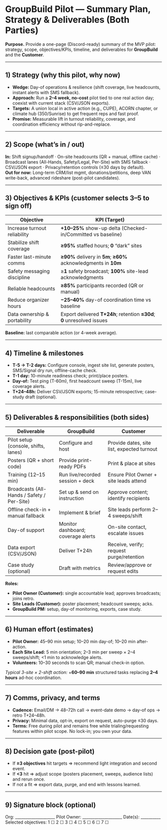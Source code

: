 
# GroupBuild Pilot — Summary Plan, Strategy & Deliverables (Both Parties)

**Purpose.** Provide a one-page (Discord-ready) summary of the MVP pilot: strategy, scope, objectives/KPIs, timeline, and deliverables for **GroupBuild** and the **Customer**.

---

## 1) Strategy (why this pilot, why now)
- **Wedge:** Day-of operations & resilience (shift coverage, live headcounts, instant alerts with SMS fallback).  
- **Approach:** Run a **2–4 week, no-cost** pilot tied to one real action day; coexist with current stack (CSV/JSON exports).  
- **Targets:** A union local in active action (e.g., CUPE), ACORN chapter, or climate hub (350/Sunrise) to get frequent reps and fast proof.  
- **Promise:** Measurable lift in turnout reliability, coverage, and coordination efficiency without rip-and-replace.

---

## 2) Scope (what’s in / out)
**In:** Shift signup/handoff · On-site headcounts (QR + manual, offline cache) · Broadcast lanes (All-Hands, Safety/Legal, Per-Site) with SMS fallback · CSV/JSON export · Privacy/retention controls (≤30 days by default).  
**Out for now:** Long-term CRM/list mgmt, donations/petitions, deep VAN write-back, advanced rideshare (post-pilot candidates).

---

## 3) Objectives & KPIs (customer selects 3–5 to sign off)
| Objective | KPI (Target) |
|---|---|
| Increase turnout reliability | **+10–25%** show-up delta (Checked-in/Committed vs baseline) |
| Stabilize shift coverage | **≥95%** staffed hours; **0** “dark” sites |
| Faster last-minute comms | **≥90%** delivery in **5m**; **≥60%** acknowledgments in **10m** |
| Safety messaging discipline | ≥**1** safety broadcast; **100%** site-lead acknowledgments |
| Reliable headcounts | **≥85%** participants recorded (QR or manual) |
| Reduce organizer hours | **−25–40%** day-of coordination time vs baseline |
| Data ownership & portability | Export delivered **T+24h**; retention **≤30d**; **0** unresolved issues |

**Baseline:** last comparable action (or 4-week average).

---

## 4) Timeline & milestones
- **T-5 → T-2 days:** Configure console, ingest site list, generate posters, SMS/Signal dry run, offline-cache check.  
- **T-1 day:** 10-minute readiness check; print/place posters.  
- **Day-of:** Test ping (T-60m), first headcount sweep (T-15m), live coverage alerts.  
- **T+24–48h:** Deliver CSV/JSON exports; 15-minute retrospective; case-study draft (optional).

---

## 5) Deliverables & responsibilities (both sides)
| Deliverable | GroupBuild | Customer |
|---|---|---|
| Pilot setup (console, shifts, lanes) | Configure and host | Provide dates, site list, expected turnout |
| Posters (QR + short code) | Provide print-ready PDFs | Print & place at sites |
| Training (12–15 min) | Run live/recorded session + deck | Ensure Pilot Owner + site leads attend |
| Broadcasts (All-Hands / Safety / Per-Site) | Set up & send on instruction | Approve content; identify recipients |
| Offline check-in + manual fallback | Implement & brief | Site leads perform 2–4 sweeps/shift |
| Day-of support | Monitor dashboard; coverage alerts | On-site contact, escalate issues |
| Data export (CSV/JSON) | Deliver T+24h | Receive, verify; request purge/retention |
| Case study (optional) | Draft with metrics | Review/approve or request edits |

**Roles:**  
- **Pilot Owner (Customer):** single accountable lead; approves broadcasts; joins retro.  
- **Site Leads (Customer):** poster placement; headcount sweeps; acks.  
- **GroupBuild PM:** setup, day-of monitoring, exports, case study.

---

## 6) Human effort (estimates)
- **Pilot Owner:** 45–90 min setup; 10–20 min day-of; 10–20 min after-action.  
- **Each Site Lead:** 5 min orientation; 2–3 min per sweep × 2–4 sweeps/shift; <1 min to acknowledge alerts.  
- **Volunteers:** 10–30 seconds to scan QR; manual check-in option.

*Typical 3-site × 2-shift action:* +**60–90 min** structured tasks replacing **2–4 hours** ad-hoc coordination.

---

## 7) Comms, privacy, and terms
- **Cadence:** Email/DM → 48–72h call → event-date demo → day-of ops → retro T+24–48h.  
- **Privacy:** Minimal data, opt-in, export on request, auto-purge ≤30 days.  
- **Terms:** Free during pilot and remains free while trialing/requesting features within pilot scope. No lock-in; you own your data.

---

## 8) Decision gate (post-pilot)
- If **≥3 objectives** hit targets ⇒ recommend light integration and second event.  
- If **<3** hit ⇒ adjust scope (posters placement, sweeps, audience lists) and rerun once.  
- If not a fit ⇒ export data, purge, and end with lessons learned.

---

## 9) Signature block (optional)
Org: ____________________  Pilot Owner: ____________________  Date(s): __________  
Selected objectives: 1 ☐ 2 ☐ 3 ☐ 4 ☐ 5 ☐ 6 ☐ 7 ☐
